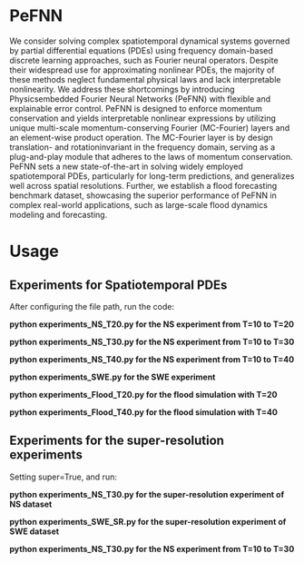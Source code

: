# PeFNN
We consider solving complex spatiotemporal dynamical systems governed by partial differential equations (PDEs) using frequency domain-based discrete learning approaches, such as Fourier neural operators. Despite their widespread use for approximating nonlinear PDEs, the majority of these methods neglect fundamental physical laws and lack interpretable nonlinearity. We address these shortcomings by introducing Physicsembedded Fourier Neural Networks (PeFNN) with flexible and explainable error control. PeFNN is designed to enforce momentum conservation and yields interpretable nonlinear expressions by utilizing unique multi-scale momentum-conserving Fourier (MC-Fourier) layers and an element-wise product operation. The MC-Fourier layer is by design translation- and rotationinvariant in the frequency domain, serving as a plug-and-play module that adheres to the laws of momentum conservation. PeFNN sets a new state-of-the-art in solving widely employed spatiotemporal PDEs, particularly for long-term predictions, and generalizes well across spatial resolutions. Further, we establish a flood forecasting benchmark dataset, showcasing the superior performance of PeFNN in complex real-world applications, such as large-scale flood dynamics modeling and forecasting.

# Usage
## Experiments for Spatiotemporal PDEs
After configuring the file path, run the code:

**python experiments_NS_T20.py for the NS experiment from  T=10 to T=20**
   
**python experiments_NS_T30.py for the NS experiment from  T=10 to T=30**

**python experiments_NS_T40.py for the NS experiment from  T=10 to T=40**

**python experiments_SWE.py for the SWE experiment**
   
**python experiments_Flood_T20.py for the flood simulation with T=20**

**python experiments_Flood_T40.py for the flood simulation with T=40**

## Experiments for the super-resolution experiments
Setting super=True, and run:

**python experiments_NS_T30.py for the super-resolution experiment of NS dataset**

**python experiments_SWE_SR.py for the super-resolution experiment of SWE dataset**
   
**python experiments_NS_T30.py for the NS experiment from  T=10 to T=30**
